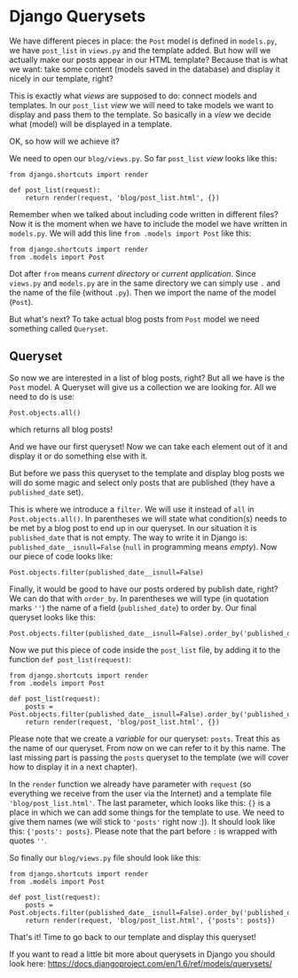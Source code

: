 # Django Querysets

We have different pieces in place: the `Post` model is defined in `models.py`, we have `post_list` in `views.py` and the template added. But how will we actually make our posts appear in our HTML template? Because that is what we want: take some content (models saved in the database) and display it nicely in our template, right?

This is exactly what *views* are supposed to do: connect models and templates. In our `post_list` *view* we will need to take models we want to display and pass them to the template. So basically in a *view* we decide what (model) will be displayed in a template.

OK, so how will we achieve it?

We need to open our `blog/views.py`. So far `post_list` *view* looks like this:

    from django.shortcuts import render

    def post_list(request):
        return render(request, 'blog/post_list.html', {})

Remember when we talked about including code written in different files? Now it is the moment when we have to include the model we have written in `models.py`. We will add this line `from .models import Post` like this:

    from django.shortcuts import render
    from .models import Post

Dot after `from` means *current directory* or *current application*. Since `views.py` and `models.py` are in the same directory we can simply use `.` and the name of the file (without `.py`). Then we import the name of the model (`Post`).

But what's next? To take actual blog posts from `Post` model we need something called `Queryset`.

## Queryset

So now we are interested in a list of blog posts, right? But all we have is the `Post` model. A Queryset will give us a collection we are looking for. All we need to do is use:

    Post.objects.all()

which returns all blog posts!

And we have our first queryset! Now we can take each element out of it and display it or do something else with it.

But before we pass this queryset to the template and display blog posts we will do some magic and select only posts that are published (they have a `published_date` set).

This is where we introduce a `filter`. We will use it instead of `all` in `Post.objects.all()`. In parentheses we will state what condition(s) needs to be met by a blog post to end up in our queryset. In our situation it is `published_date` that is not empty. The way to write it in Django is: `published_date__isnull=False` (`null` in programming means *empty*). Now our piece of code looks like:

    Post.objects.filter(published_date__isnull=False)

Finally, it would be good to have our posts ordered by publish date, right? We can do that with `order_by`. In parentheses we will type (in quotation marks `''`) the name of a field (`published_date`) to order by. Our final queryset looks like this:

    Post.objects.filter(published_date__isnull=False).order_by('published_date')

Now we put this piece of code inside the `post_list` file, by adding it to the function `def post_list(request)`:

    from django.shortcuts import render
    from .models import Post

    def post_list(request):
        posts = Post.objects.filter(published_date__isnull=False).order_by('published_date')
        return render(request, 'blog/post_list.html', {})

Please note that we create a *variable* for our queryset: `posts`. Treat this as the name of our queryset. From now on we can refer to it by this name.
The last missing part is passing the `posts` queryset to the template (we will cover how to display it in a next chapter).

In the `render` function we already have parameter with `request` (so everything we receive from the user via the Internet) and a template file `'blog/post_list.html'`. The last parameter, which looks like this: `{}` is a place in which we can add some things for the template to use. We need to give them names (we will stick to `'posts'` right now :)). It should look like this: `{'posts': posts}`. Please note that the part before `:` is wrapped with quotes `''`.

So finally our `blog/views.py` file should look like this:

    from django.shortcuts import render
    from .models import Post

    def post_list(request):
        posts = Post.objects.filter(published_date__isnull=False).order_by('published_date')
        return render(request, 'blog/post_list.html', {'posts': posts})

That's it! Time to go back to our template and display this queryset!

If you want to read a little bit more about querysets in Django you should look here: https://docs.djangoproject.com/en/1.6/ref/models/querysets/




